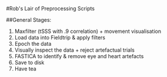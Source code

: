 #Rob's Lair of Preprocessing Scripts

##General Stages:

1.  Maxfilter (tSSS with .9 correlation) + movement visualisation
2.  Load data into Fieldtrip & apply filters
3.  Epoch the data
4.  Visually inspect the data + reject artefactual trials
5.  FASTICA to identify & remove eye and heart artefacts
6.  Save to disk
7.  Have tea
